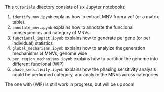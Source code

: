 This `tutorials` directory consists of six Jupyter notebooks:
1. `identify_mnv.ipynb` explains how to extract MNV from a vcf (or a matrix table).
2. `annotate_mnv.ipynb` explains how to annotate the functional consequences and category of MNVs
3. `functional_impact.ipynb` explains how to generate per gene (or per individual) statistics 
4. `global_mechanisms.ipynb` explains how to analyize the generation mechanisms of MNVs, genome wide 
5. `per_region_mechanisms.ipynb` explains how to partition the genome into different functional (WIP)
6. `phase_sensitivity.ipynb` explains how the phasing sensitivity analysis could be performed
category, and analyze the MNVs across categories

The one with (WIP) is still work in progress, but will be up soon!

